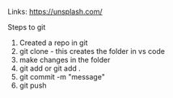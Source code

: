 Links: 
https://unsplash.com/

Steps to git
1. Created a repo in git
2. git clone <link> - this creates the folder in vs code
3. make changes in the folder
4. git add <filename> or git add .
5. git commit -m "message"
6. git push